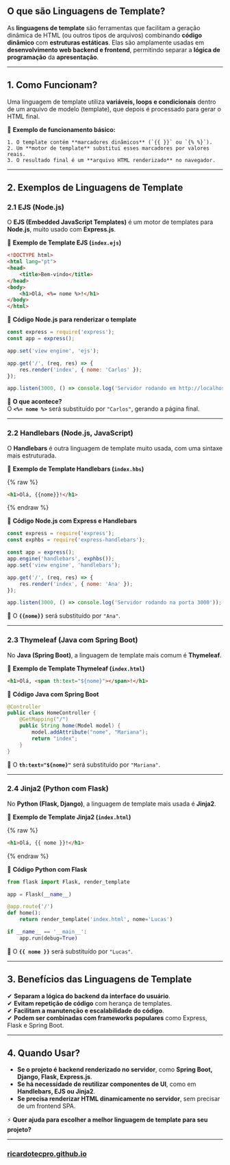 ## **O que são Linguagens de Template?**

As **linguagens de template** são ferramentas que facilitam a geração dinâmica de HTML (ou outros tipos de arquivos) combinando **código dinâmico** com **estruturas estáticas**. Elas são amplamente usadas em **desenvolvimento web backend e frontend**, permitindo separar a **lógica de programação** da **apresentação**.

---

## **1. Como Funcionam?**

Uma linguagem de template utiliza **variáveis, loops e condicionais** dentro de um arquivo de modelo (template), que depois é processado para gerar o HTML final.

📌 **Exemplo de funcionamento básico:**

```
1. O template contém **marcadores dinâmicos** (`{{ }}` ou `{% %}`).
2. Um **motor de template** substitui esses marcadores por valores reais.
3. O resultado final é um **arquivo HTML renderizado** no navegador.
```

---

## **2. Exemplos de Linguagens de Template**

### **2.1 EJS (Node.js)**

O **EJS (Embedded JavaScript Templates)** é um motor de templates para **Node.js**, muito usado com **Express.js**.

📌 **Exemplo de Template EJS (`index.ejs`)**

```html
<!DOCTYPE html>
<html lang="pt">
<head>
    <title>Bem-vindo</title>
</head>
<body>
    <h1>Olá, <%= nome %>!</h1>
</body>
</html>
```

📌 **Código Node.js para renderizar o template**

```javascript
const express = require('express');
const app = express();

app.set('view engine', 'ejs');

app.get('/', (req, res) => {
    res.render('index', { nome: 'Carlos' });
});

app.listen(3000, () => console.log('Servidor rodando em http://localhost:3000'));
```

🔹 **O que acontece?**  
O **`<%= nome %>`** será substituído por `"Carlos"`, gerando a página final.

---

### **2.2 Handlebars (Node.js, JavaScript)**

O **Handlebars** é outra linguagem de template muito usada, com uma sintaxe mais estruturada.

📌 **Exemplo de Template Handlebars (`index.hbs`)**

{% raw %}
```html
<h1>Olá, {{nome}}!</h1>
```
{% endraw %}

📌 **Código Node.js com Express e Handlebars**

```javascript
const express = require('express');
const exphbs = require('express-handlebars');

const app = express();
app.engine('handlebars', exphbs());
app.set('view engine', 'handlebars');

app.get('/', (req, res) => {
    res.render('index', { nome: 'Ana' });
});

app.listen(3000, () => console.log('Servidor rodando na porta 3000'));
```

🔹 O **`{{nome}}`** será substituído por `"Ana"`.

---

### **2.3 Thymeleaf (Java com Spring Boot)**

No **Java (Spring Boot)**, a linguagem de template mais comum é **Thymeleaf**.

📌 **Exemplo de Template Thymeleaf (`index.html`)**

```html
<h1>Olá, <span th:text="${nome}"></span>!</h1>
```

📌 **Código Java com Spring Boot**

```java
@Controller
public class HomeController {
    @GetMapping("/")
    public String home(Model model) {
        model.addAttribute("nome", "Mariana");
        return "index";
    }
}
```

🔹 O **`th:text="${nome}"`** será substituído por `"Mariana"`.

---

### **2.4 Jinja2 (Python com Flask)**

No **Python (Flask, Django)**, a linguagem de template mais usada é **Jinja2**.

📌 **Exemplo de Template Jinja2 (`index.html`)**

{% raw %}
```html
<h1>Olá, {{ nome }}!</h1>
```
{% endraw %}

📌 **Código Python com Flask**

```python
from flask import Flask, render_template

app = Flask(__name__)

@app.route('/')
def home():
    return render_template('index.html', nome='Lucas')

if __name__ == '__main__':
    app.run(debug=True)
```

🔹 O **`{{ nome }}`** será substituído por `"Lucas"`.

---

## **3. Benefícios das Linguagens de Template**

✔ **Separam a lógica do backend da interface do usuário**.  
✔ **Evitam repetição de código** com herança de templates.  
✔ **Facilitam a manutenção e escalabilidade do código**.  
✔ **Podem ser combinadas com frameworks populares** como Express, Flask e Spring Boot.

---

## **4. Quando Usar?**

- **Se o projeto é backend renderizado no servidor**, como **Spring Boot, Django, Flask, Express.js**.
- **Se há necessidade de reutilizar componentes de UI**, como em **Handlebars, EJS ou Jinja2**.
- **Se precisa renderizar HTML dinamicamente no servidor**, sem precisar de um frontend SPA.

⚡ **Quer ajuda para escolher a melhor linguagem de template para seu projeto?**

---

### [ricardotecpro.github.io](https://ricardotecpro.github.io/)
